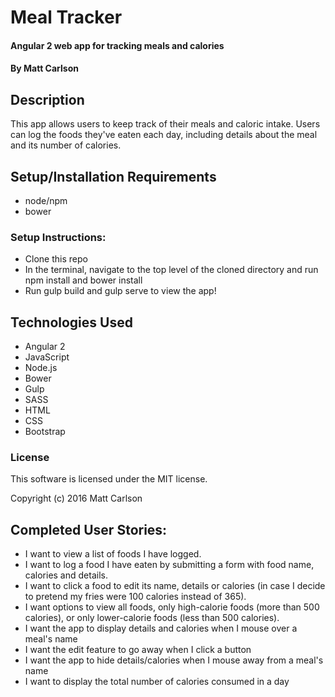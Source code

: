 # Meal Tracker

#### Angular 2 web app for tracking meals and calories

#### By Matt Carlson

## Description

This app allows users to keep track of their meals and caloric intake. Users can log the foods they've eaten each day, including details about the meal and its number of calories.

## Setup/Installation Requirements
* node/npm
* bower

### Setup Instructions:
* Clone this repo
* In the terminal, navigate to the top level of the cloned directory and run npm install and bower install
* Run gulp build and gulp serve to view the app!

## Technologies Used

* Angular 2
* JavaScript
* Node.js
* Bower
* Gulp
* SASS
* HTML
* CSS
* Bootstrap

### License

This software is licensed under the MIT license.

Copyright (c) 2016 Matt Carlson

## Completed User Stories:

* I want to view a list of foods I have logged.
* I want to log a food I have eaten by submitting a form with food name, calories and details.
* I want to click a food to edit its name, details or calories (in case I decide to pretend my fries were 100 calories instead of 365).
* I want options to view all foods, only high-calorie foods (more than 500 calories), or only lower-calorie foods (less than 500 calories).
* I want the app to display details and calories when I mouse over a meal's name
* I want the edit feature to go away when I click a button
* I want the app to hide details/calories when I mouse away from a meal's name
* I want to display the total number of calories consumed in a day
